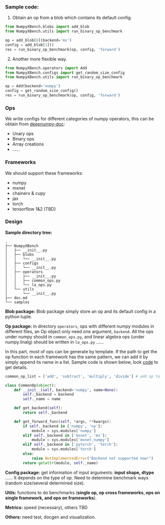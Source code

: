 ### Sample code:

1. Obtain an op from a blob which contains its default config.

```python
from NumpyXBench.blobs import add_blob
from NumpyXBench.utils import run_binary_op_benchmark

op = add_blob[0](backend='mx')
config = add_blob[1]()
res = run_binary_op_benchmark(op, config, 'forward')
```

2. Another more flexible way.

```python
from NumpyXBench.operators import Add
from NumpyXBench.configs import get_random_size_config
from NumpyXBench.utils import run_binary_op_benchmark

op = Add(backend='numpy')
config = get_random_size_config()
res = run_binary_op_benchmark(op, config, 'forward')
```

### Ops

We write configs for different categories of numpy operators, this can be obtain from [deepnumpy-doc](https://github.com/mli/deepnumpy-doc):

- Unary ops
- Binary ops
- Array creations
- …...

### Frameworks

We should support these frameworks:

- numpy
- mxnet
- chainerx & cupy
- jax
- torch
- tensorflow 1&2 (TBD)

### Design

**Sample directory tree:** 

```
.
├── NumpyXBench
│   ├── __init__.py
│   ├── blobs
│   │   └── __init__.py
│   ├── configs
│   │   └── __init__.py
│   ├── operators
│   │   ├── __init__.py
│   │   ├── common_ops.py
│   │   └── la_ops.py
│   └── utils
│       └── __init__.py
├── doc.md
└── samples
```

**Blob package:** Blob package simply store an op and its default config in a python tuple.

**Op package:** in directory `operators`, ops with different numpy modules in different files, an Op object only need one argument, `backend`. All the ops under numpy should in `common_ops.py`, and linear algebra ops (under numpy.linalg) should be written in `la_ops.py` …...

In this part, most of ops can be generate by template. If the path to get the op function in each framework has the same pattern, we can add it by simply append its name in a list. Sample code is shown below, look [code](./NumpyXBench/operators/common_ops.py) to get details.

```python
common_op_list = ['add', 'subtract', 'multiply', 'divide'] # add op to here

class CommonOp(object):
    def __init__(self, backend='numpy', name=None):
        self._backend = backend
        self._name = name

    def get_backend(self):
        return self._backend

    def get_forward_func(self, *args, **kwargs):
        if self._backend in ['numpy', 'np']:
            module = sys.modules['numpy']
        elif self._backend in ['mxnet', 'mx']:
            module = sys.modules['mxnet.numpy']
        elif self._backend in ['pytorch', 'torch']:
            module = sys.modules['torch']
        else:
            raise NotImplementedError("Backend not supported now!")
        return getattr(module, self._name)
```

**Config package:** get information of input arguments: **input shape, dtype** …… It depends on the type of op. Need to determine benchmark ways (random size/several determined size).

**Utils:** functions to do benchmarks (**single op, op cross frameworks, ops on single framework, and ops on frameworks**).

**Metrics:** speed (necessary), others TBD

**Others:** need test, docgen and visualization.